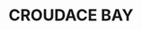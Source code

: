 ---
lastmod: '2025-04-06T06:05:20+00:00'
latitude: -33.019715
layout: suburb
longitude: 151.663175
postcode: '2280'
state: NSW
title: CROUDACE BAY
url: /nsw/croudace-bay/
---